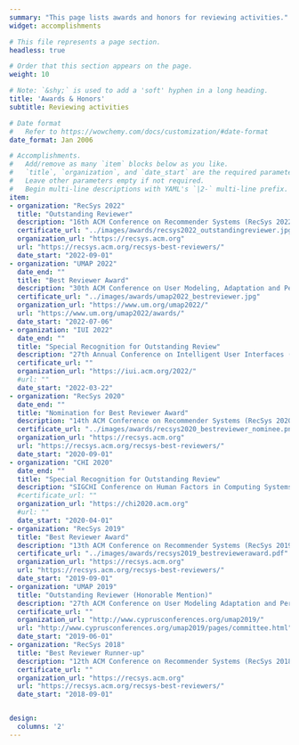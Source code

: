 ```yaml
---
summary: "This page lists awards and honors for reviewing activities."  # Add a page description.
widget: accomplishments

# This file represents a page section.
headless: true

# Order that this section appears on the page.
weight: 10

# Note: `&shy;` is used to add a 'soft' hyphen in a long heading.
title: 'Awards & Honors'
subtitle: Reviewing activities

# Date format
#   Refer to https://wowchemy.com/docs/customization/#date-format
date_format: Jan 2006

# Accomplishments.
#   Add/remove as many `item` blocks below as you like.
#   `title`, `organization`, and `date_start` are the required parameters.
#   Leave other parameters empty if not required.
#   Begin multi-line descriptions with YAML's `|2-` multi-line prefix.
item:
- organization: "RecSys 2022"
  title: "Outstanding Reviewer"
  description: "16th ACM Conference on Recommender Systems (RecSys 2022)"
  certificate_url: "../images/awards/recsys2022_outstandingreviewer.jpg"
  organization_url: "https://recsys.acm.org"
  url: "https://recsys.acm.org/recsys-best-reviewers/"
  date_start: "2022-09-01"
- organization: "UMAP 2022"
  date_end: ""
  title: "Best Reviewer Award"
  description: "30th ACM Conference on User Modeling, Adaptation and Personalization (UMAP 2022)"
  certificate_url: "../images/awards/umap2022_bestreviewer.jpg"
  organization_url: "https://www.um.org/umap2022/"
  url: "https://www.um.org/umap2022/awards/"
  date_start: "2022-07-06"
- organization: "IUI 2022"
  date_end: ""
  title: "Special Recognition for Outstanding Review"
  description: "27th Annual Conference on Intelligent User Interfaces (IUI 2022)"
  certificate_url: ""
  organization_url: "https://iui.acm.org/2022/"
  #url: ""
  date_start: "2022-03-22"
- organization: "RecSys 2020"
  date_end: ""
  title: "Nomination for Best Reviewer Award"
  description: "14th ACM Conference on Recommender Systems (RecSys 2020)"
  certificate_url: "../images/awards/recsys2020_bestreviewer_nominee.png"
  organization_url: "https://recsys.acm.org"
  url: "https://recsys.acm.org/recsys-best-reviewers/"
  date_start: "2020-09-01"
- organization: "CHI 2020"
  date_end: ""
  title: "Special Recognition for Outstanding Review"
  description: "SIGCHI Conference on Human Factors in Computing Systems (CHI 2020)"
  #certificate_url: ""
  organization_url: "https://chi2020.acm.org"
  #url: ""
  date_start: "2020-04-01"
- organization: "RecSys 2019"
  title: "Best Reviewer Award"
  description: "13th ACM Conference on Recommender Systems (RecSys 2019)"
  certificate_url: "../images/awards/recsys2019_bestrevieweraward.pdf"
  organization_url: "https://recsys.acm.org"
  url: "https://recsys.acm.org/recsys-best-reviewers/"
  date_start: "2019-09-01"
- organization: "UMAP 2019"
  title: "Outstanding Reviewer (Honorable Mention)"
  description: "27th ACM Conference on User Modeling Adaptation and Personalization (UMAP 2019)"
  certificate_url: ""
  organization_url: "http://www.cyprusconferences.org/umap2019/"
  url: "http://www.cyprusconferences.org/umap2019/pages/committee.html"
  date_start: "2019-06-01"
- organization: "RecSys 2018"
  title: "Best Reviewer Runner-up"
  description: "12th ACM Conference on Recommender Systems (RecSys 2018)"
  certificate_url: ""
  organization_url: "https://recsys.acm.org"
  url: "https://recsys.acm.org/recsys-best-reviewers/"
  date_start: "2018-09-01"


design:
  columns: '2' 
---
```


